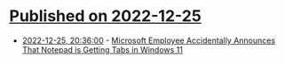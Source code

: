 # [Published on 2022-12-25](index.md)

* [2022-12-25, 20:36:00](https://tech.slashdot.org/story/22/12/25/2023246/microsoft-employee-accidentally-announces-that-notepad-is-getting-tabs-in-windows-11?utm_source=rss1.0mainlinkanon&utm_medium=feed) - [Microsoft Employee Accidentally Announces That Notepad is Getting Tabs in Windows 11 ](https://tech.slashdot.org/story/22/12/25/2023246/microsoft-employee-accidentally-announces-that-notepad-is-getting-tabs-in-windows-11?utm_source=rss1.0mainlinkanon&utm_medium=feed)

